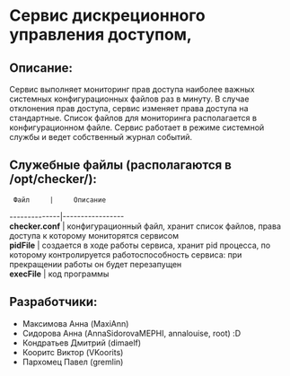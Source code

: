# Сервис дискреционного управления доступом, 
## Описание:
Сервис выполняет мониторинг прав доступа наиболее важных системных конфигурационных файлов раз в минуту. В случае отклонения прав доступа, сервис изменяет права доступа на стандартные. Список файлов для мониторинга располагается в конфигурационном файле. Сервис работает в режиме системной службы и ведет собственный журнал событий.

## Cлужебные файлы (располагаются в /opt/checker/): 
     Файл     |     Описание  
--------------|-----------------  
**checker.conf** | конфигурационный файл, хранит список файлов, права доступа к которому мониторятся сервисом  
**pidFile**   | создается в ходе работы сервиса, хранит pid процесса, по которому контролируется работоспособность сервиса: при прекращении работы он будет перезапущен  
**execFile**  | код программы  



## Разработчики:
- Максимова Анна (MaxiAnn)
- Сидорова  Анна (AnnaSidorovaMEPHI, annalouise, root) :D
- Кондратьев Дмитрий (dimaelf)
- Кооритс Виктор (VKoorits)
- Пархомец Павел (gremlin)



